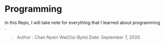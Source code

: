 # Programming
In this Repo, I will take note for everything that I learned about programming .
> Author : Chan Nyein Wai(Osi-Byte) Date: September 7, 2020. 

